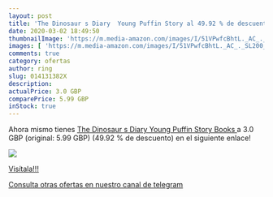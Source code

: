 ```yaml
---
layout: post
title: 'The Dinosaur s Diary  Young Puffin Story al 49.92 % de descuento'
date: 2020-03-02 18:49:50
thumbnailImage: 'https://m.media-amazon.com/images/I/51VPwfcBhtL._AC_._SL200_.jpg'
images: [ 'https://m.media-amazon.com/images/I/51VPwfcBhtL._AC_._SL200_.jpg' ]
comments: true
category: ofertas
author: ring
slug: 014131382X
description:
actualPrice: 3.0 GBP
comparePrice: 5.99 GBP
inStock: true
---
```


Ahora mismo tienes [The Dinosaur s Diary  Young Puffin Story Books ](https://www.amazon.com/dp/014131382X/?tag=redken08-20) a 3.0 GBP (original: 5.99 GBP) (49.92 %  de descuento) en el siguiente enlace!

[![](https://m.media-amazon.com/images/I/51VPwfcBhtL._AC_._SL200_.jpg)](https://www.amazon.com/dp/014131382X/?tag=redken08-20)

[Visítala!!!](https://www.amazon.com/dp/014131382X/?tag=redken08-20)

[Consulta otras ofertas en nuestro canal de telegram](https://t.me/s/ofertas25)
